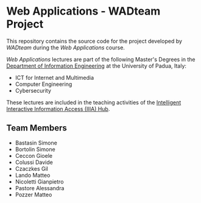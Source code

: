 # Web Applications - WADteam Project

This repository contains the source code for the project developed by *WADteam* during the *Web Applications* course.

*Web Applications* lectures are part of the following Master's Degrees in the [Department of Information Engineering](https://www.dei.unipd.it/en/) at the University of Padua, Italy:

* ICT for Internet and Multimedia
* Computer Engineering
* Cybersecurity

These lectures are included in the teaching activities of the [Intelligent Interactive Information Access (IIIA) Hub](http://iiia.dei.unipd.it/).

## Team Members

* Bastasin Simone
* Bortolin Simone
* Ceccon Gioele
* Colussi Davide
* Czaczkes Gil
* Lando Matteo
* Nicoletti Gianpietro
* Pastore Alessandra
* Pozzer Matteo